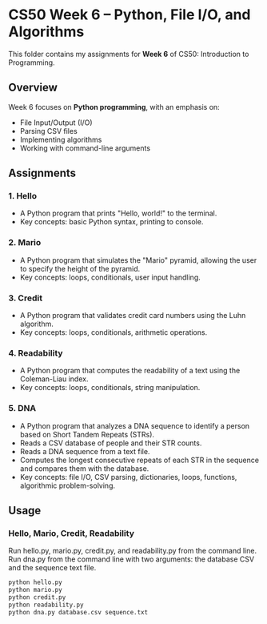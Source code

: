 # CS50 Week 6 – Python, File I/O, and Algorithms

This folder contains my assignments for **Week 6** of CS50: Introduction to Programming.

## Overview
Week 6 focuses on **Python programming**, with an emphasis on:
- File Input/Output (I/O)
- Parsing CSV files
- Implementing algorithms
- Working with command-line arguments

## Assignments

### 1. Hello
- A Python program that prints "Hello, world!" to the terminal.
- Key concepts: basic Python syntax, printing to console.

### 2. Mario
- A Python program that simulates the "Mario" pyramid, allowing the user to specify the height of the pyramid.
- Key concepts: loops, conditionals, user input handling.

### 3. Credit
- A Python program that validates credit card numbers using the Luhn algorithm.
- Key concepts: loops, conditionals, arithmetic operations.

### 4. Readability
- A Python program that computes the readability of a text using the Coleman-Liau index.
- Key concepts: loops, conditionals, string manipulation.

### 5. DNA
- A Python program that analyzes a DNA sequence to identify a person based on Short Tandem Repeats (STRs).
- Reads a CSV database of people and their STR counts.
- Reads a DNA sequence from a text file.
- Computes the longest consecutive repeats of each STR in the sequence and compares them with the database.
- Key concepts: file I/O, CSV parsing, dictionaries, loops, functions, algorithmic problem-solving.

## Usage

### Hello, Mario, Credit, Readability
Run hello.py, mario.py, credit.py, and readability.py from the command line.
Run dna.py from the command line with two arguments: the database CSV and the sequence text file.

```bash
python hello.py
python mario.py
python credit.py
python readability.py
python dna.py database.csv sequence.txt

